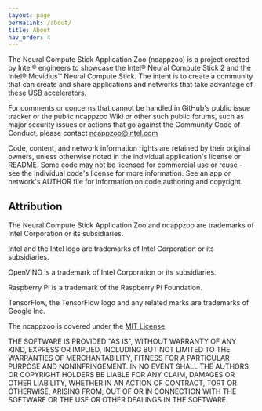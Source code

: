 ```yaml
---
layout: page
permalink: /about/
title: About
nav_order: 4
---
```


The Neural Compute Stick Application Zoo (ncappzoo) is a project created by Intel&reg; engineers to showcase the Intel&reg; Neural Compute Stick 2 and the Intel&reg; Movidius&trade; Neural Compute Stick. The intent is to create a community that can create and share applications and networks that take advantage of these USB accelerators. 

For comments or concerns that cannot be handled in GitHub's public issue tracker or the public ncappzoo Wiki or other such public forums, such as major security issues or actions that go against the Community Code of Conduct, please contact [ncappzoo@intel.com](mailto:ncappzoo@intel.com)

Code, content, and network information rights are retained by their original owners, unless otherwise noted in the individual application's license or README. Some code may not be licensed for commercial use or reuse - see the individual code's license for more information. See an app or network's AUTHOR file for information on code authoring and copyright.

## Attribution

The Neural Compute Stick Application Zoo and ncappzoo are trademarks of Intel Corporation or its subsidiaries.

Intel and the Intel logo are trademarks of Intel Corporation or its subsidiaries.

OpenVINO is a trademark of Intel Corporation or its subsidiaries.

Raspberry Pi is a trademark of the Raspberry Pi Foundation.

TensorFlow, the TensorFlow logo and any related marks are trademarks of Google Inc.

The ncappzoo is covered under the [MIT License](https://opensource.org/licenses/MIT)

THE SOFTWARE IS PROVIDED "AS IS", WITHOUT WARRANTY OF ANY KIND,
EXPRESS OR IMPLIED, INCLUDING BUT NOT LIMITED TO THE WARRANTIES OF
MERCHANTABILITY, FITNESS FOR A PARTICULAR PURPOSE AND
NONINFRINGEMENT. IN NO EVENT SHALL THE AUTHORS OR COPYRIGHT HOLDERS BE
LIABLE FOR ANY CLAIM, DAMAGES OR OTHER LIABILITY, WHETHER IN AN ACTION
OF CONTRACT, TORT OR OTHERWISE, ARISING FROM, OUT OF OR IN CONNECTION
WITH THE SOFTWARE OR THE USE OR OTHER DEALINGS IN THE SOFTWARE.